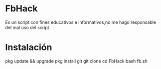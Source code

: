 # FbHack
Es un script con fines educativos e informativos,no me hago responsable del mal uso del script
# Instalación
pkg update && upgrade
pkg install git
git clone
cd FbHack
bash fb.sh

